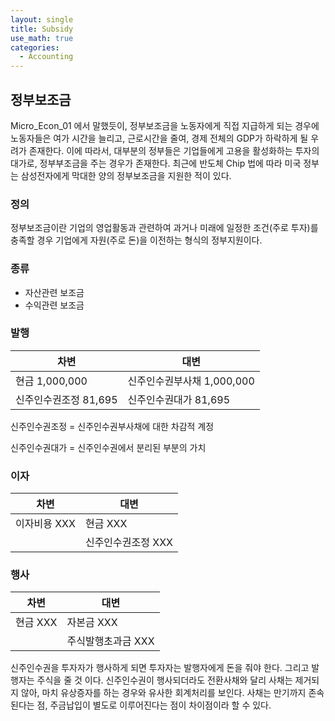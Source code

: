 ```yaml
---
layout: single
title: Subsidy
use_math: true
categories:
  - Accounting
---
```

## 정부보조금
 
Micro_Econ_01 에서 말했듯이, 정부보조금을 노동자에게 직접 지급하게 되는 경우에
노동자들은 여가 시간을 늘리고, 근로시간을 줄여, 경제 전체의 GDP가 하락하게 될
우려가 존재한다. 이에 따라서, 대부분의 정부들은 기업들에게 고용을 활성화하는 투자의
대가로, 정부부조금을 주는 경우가 존재한다. 최근에 반도체 Chip 법에 따라 미국 정부는
삼성전자에게 막대한 양의 정부보조금을 지원한 적이 있다.

### 정의
정부보조금이란 기업의 영업활동과 관련하여 과거나 미래에 일정한 조건(주로 투자)를
충족할 경우 기업에게 자원(주로 돈)을 이전하는 형식의 정부지원이다.


### 종류
- 자산관련 보조금
- 수익관련 보조금

### 발행

| 차변             | 대변                 |
|----------------|--------------------|
| 현금 1,000,000   | 신주인수권부사채 1,000,000 |
| 신주인수권조정 81,695 | 신주인수권대가 81,695     |

신주인수권조정 = 신주인수권부사채에 대한 차감적 계정

신주인수권대가 = 신주인수권에서 분리된 부분의 가치

### 이자

| 차변     | 대변          |
|--------|-------------|
| 이자비용 XXX | 현금 XXX      |
|        | 신주인수권조정 XXX |

### 행사

| 차변     | 대변          |
|--------|-------------|
| 현금 XXX | 자본금 XXX     |
|        | 주식발행초과금 XXX |

신주인수권을 투자자가 행사하게 되면 투자자는 발행자에게 돈을 줘야 한다.
그리고 발행자는 주식을 줄 것 이다.
신주인수권이 행사되더라도 전환사채와 달리 사채는 제거되지 않아, 마치 유상증자를
하는 경우와 유사한 회계처리를 보인다. 사채는 만기까지 존속된다는 점,
주금납입이 별도로 이루어진다는 점이 차이점이라 할 수 있다.